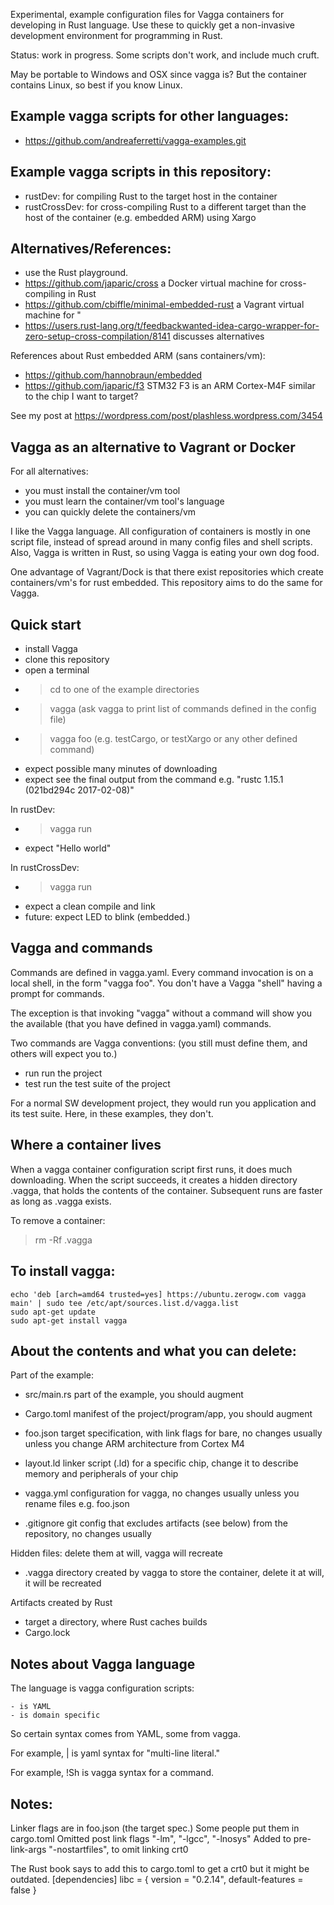 

Experimental, example configuration files for Vagga containers for developing in Rust language.
Use these to quickly get a non-invasive development environment for programming in Rust.

Status:  work in progress.  Some scripts don't work, and include much cruft.

May be portable to Windows and OSX since vagga is?  But the container contains Linux, so best if you know Linux.


Example vagga scripts for other languages:
-

 - https://github.com/andreaferretti/vagga-examples.git


Example vagga scripts in this repository:
-

 - rustDev: for compiling Rust to the target host in the container
 - rustCrossDev: for cross-compiling Rust to a different target than the host of the container (e.g. embedded ARM) using Xargo


Alternatives/References:
-

  - use the Rust playground.
  - https://github.com/japaric/cross  a Docker virtual machine for cross-compiling in Rust
  - https://github.com/cbiffle/minimal-embedded-rust a Vagrant virtual machine for "
  - https://users.rust-lang.org/t/feedbackwanted-idea-cargo-wrapper-for-zero-setup-cross-compilation/8141  discusses alternatives

References about Rust embedded ARM (sans containers/vm):
  - https://github.com/hannobraun/embedded
  - https://github.com/japaric/f3   STM32 F3 is an ARM Cortex-M4F similar to the chip I want to target?


See my post at https://wordpress.com/post/plashless.wordpress.com/3454


Vagga as an alternative to Vagrant or Docker
-

For all alternatives:

 - you must install the container/vm tool
 - you must learn the container/vm tool's language
 - you can quickly delete the containers/vm

I like the Vagga language.  All configuration of containers is mostly in one script file, instead of spread around in many config files and shell scripts.  Also, Vagga is written in Rust, so using Vagga is eating your own dog food.

One advantage of Vagrant/Dock is that there exist repositories which create containers/vm's for rust embedded.
This repository aims to do the same for Vagga.


Quick start
-

 - install Vagga
 - clone this repository
 - open a terminal
 - >cd to one of the example directories
 - >vagga   (ask vagga to print list of commands defined in the config file)
 - >vagga foo  (e.g. testCargo, or testXargo or any other defined  command)
 - expect possible many minutes of downloading
 - expect see the final output from the command e.g. "rustc 1.15.1 (021bd294c 2017-02-08)"


In rustDev:

 - >vagga run
 - expect "Hello world" 

In rustCrossDev:

 - >vagga run
 - expect a clean compile and link
 - future: expect LED to blink (embedded.)

Vagga and commands
-

Commands are defined in vagga.yaml.  Every command invocation is on a local shell, in the form "vagga foo".  You don't have a Vagga "shell" having a prompt for commands.

The exception is that invoking "vagga" without a command will show you the available (that you have defined in vagga.yaml) commands.

Two commands are Vagga conventions:  (you still must define them, and others will expect you to.)

 - run   run the project
 - test  run the test suite of the project
    
For a normal SW development project, they would run you application and its test suite.  Here, in these examples, they don't.
    

Where a container lives
-

When a vagga container configuration script first runs, it does much downloading.  When the script succeeds, it creates a hidden directory .vagga, that holds the contents of the container.  Subsequent runs are faster as long as .vagga exists.

To remove a container:

>rm -Rf .vagga


To install vagga:
-

    echo 'deb [arch=amd64 trusted=yes] https://ubuntu.zerogw.com vagga main' | sudo tee /etc/apt/sources.list.d/vagga.list
    sudo apt-get update
    sudo apt-get install vagga


About the contents and what you can delete:
-

Part of the example:

 - src/main.rs   part of the example, you should augment
 - Cargo.toml  manifest of the project/program/app, you should augment

 - foo.json   target specification, with link flags for bare, no changes usually unless you change ARM architecture from Cortex M4
 - layout.ld  linker script (.ld) for a specific chip, change it to describe memory and peripherals of your chip

 - vagga.yml   configuration for vagga, no changes usually unless you rename files e.g. foo.json
 - .gitignore git config that excludes artifacts (see below) from the repository, no changes usually


Hidden files: delete them at will, vagga will recreate

 - .vagga  directory created by vagga to store the container, delete it at will, it will be recreated

Artifacts created by Rust

 - target   a directory, where Rust caches builds
 - Cargo.lock



Notes about Vagga language
-

The language is vagga configuration scripts:

    - is YAML
    - is domain specific
    
So certain syntax comes from YAML, some from vagga.

For example, | is yaml syntax for "multi-line literal."

For example, !Sh is vagga syntax for a command.


Notes:
-

Linker flags are in foo.json (the target spec.)  Some people put them in cargo.toml
Omitted post link flags   "-lm", "-lgcc", "-lnosys"
Added to pre-link-args  "-nostartfiles",     to omit linking crt0

The Rust book says to add this to cargo.toml to get a crt0 but it might be outdated.
[dependencies]
libc = { version = "0.2.14", default-features = false }





